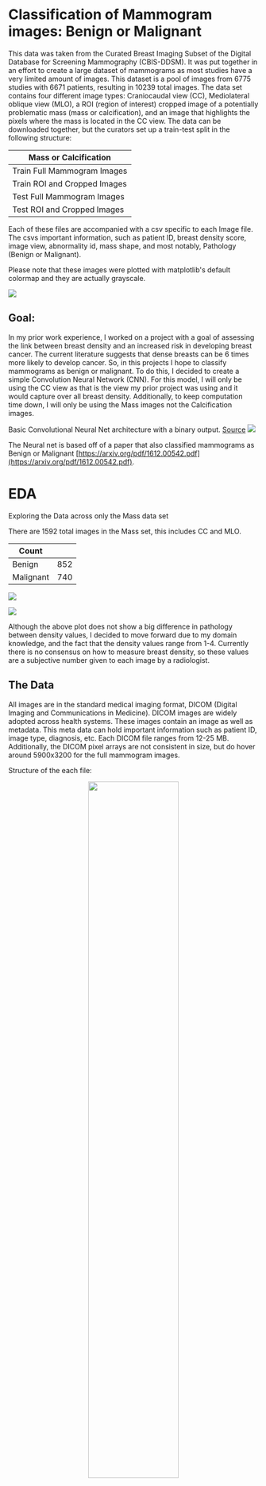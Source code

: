# Classification of Mammogram images: Benign or Malignant
This data was taken from the Curated Breast Imaging Subset of the Digital Database for Screening Mammography (CBIS-DDSM). It was put together in an effort to create a large dataset of mammograms as most studies have a very limited amount of images. This dataset is a pool of images from 6775 studies with 6671 patients, resulting in 10239 total images. The data set contains four different image types: Craniocaudal view (CC), Mediolateral oblique view (MLO), a ROI (region of interest) cropped image of a potentially problematic mass (mass or calcification), and an image that highlights the pixels where the mass is located in the CC view. The data can be downloaded together, but the curators set up a train-test split in the following structure:

| Mass or Calcification|
|---|
|Train Full Mammogram Images|
|Train ROI and Cropped Images|
|Test Full Mammogram Images|
|Test ROI and Cropped Images|

Each of these files are accompanied with a csv specific to each Image file. The csvs important information, such as patient ID, breast density score, image view, abnormality id, mass shape, and most notably, Pathology (Benign or Malignant).


Please note that these images were plotted with matplotlib's default colormap and they are actually grayscale.

![](https://github.com/Clawton92/Classification_mammograms_cnn/blob/master/proposal/full_cc_mlo_roi.png)

## Goal:
In my prior work experience, I worked on a project with a goal of assessing the link between breast density and an increased risk in developing breast cancer. The current literature suggests that dense breasts can be 6 times more likely to develop cancer. So, in this projects I hope to classify mammograms as benign or malignant. To do this, I decided to create a simple Convolution Neural Network (CNN). For this model, I will only be using the CC view as that is the view my prior project was using and it would capture over all breast density. Additionally, to keep computation time down, I will only be using the Mass images not the Calcification images.


Basic Convolutional Neural Net architecture with a binary output. [Source](https://www.researchgate.net/figure/Illustration-of-Convolutional-Neural-Network-CNN-Architecture_fig3_322477802)
![](/Users/christopherlawton/galvanize/module_2/capstone_2/data_challenges/Illustration-of-Convolutional-Neural-Network-CNN-Architecture.png)

The Neural net is based off of a paper that also classified mammograms as Benign or Malignant [https://arxiv.org/pdf/1612.00542.pdf](https://arxiv.org/pdf/1612.00542.pdf).

# EDA

Exploring the Data across only the Mass data set

There are 1592 total images in the Mass set, this includes CC and MLO.

Count| |
------|---|
Benign| 852
Malignant| 740

![](https://github.com/Clawton92/Classification_mammograms_cnn/blob/master/graphs_images/path_image_view.png)

![](https://github.com/Clawton92/Classification_mammograms_cnn/blob/master/graphs_images/breast_density_pathology.png)

Although the above plot does not show a big difference in pathology between density values, I decided to move forward due to my domain knowledge, and the fact that the density values range from 1-4. Currently there is no consensus on how to measure breast density, so these values are a subjective number given to each image by a radiologist.


## The Data
All images are in the standard medical imaging format, DICOM (Digital Imaging and Communications in Medicine). DICOM images are widely adopted across health systems. These images contain an image as well as metadata. This meta data can hold important information such as patient ID, image type, diagnosis, etc. Each DICOM file ranges from 12-25 MB. Additionally, the DICOM pixel arrays are not consistent in size, but do hover around 5900x3200 for the full mammogram images.

Structure of the each file:

<p align="center"> <img src=https://github.com/Clawton92/Classification_mammograms_cnn/blob/master/data_challenges/Screen%20Shot%202018-11-15%20at%206.16.50%20PM.png width = "60%">

Note that each image is 3 directories deep from the parent and primarily named the same. In order to identify what these images actually contain, I used a python library called pydicom [https://pydicom.github.io/](https://pydicom.github.io/). When reading in an image with pydicom you can access the meta data and image as attributes.

![](https://github.com/Clawton92/Classification_mammograms_cnn/blob/master/data_challenges/dicom_meta_data.png)

###### Notable attributes:

Patient ID: Same name as the second directory for each image.

Patient Orientation: image view (CC, MLO)

Pixel array: allows my to grab the array into a numpy array using pydicom. Each array is uint16 data type, the pixel values range from 0-65535.

## Organizing and structuring the data  
As I stated above, to build the simple CNN, I will only be focusing on the Mass CC view. To capture this, I downloaded the train and test files that contain the full mammogram images. The image file was to large for my local machine, so they were downloaded to an external hard drive.

To use flow_from_directory in Keras, I will need the CC views from the test and train folders split into my own train, test, and hold out sets along with the pathology (diagnosis) of each image. Initially I thought the pathology would be accessible via the meta data, however, I found pathology was only available via the provided csvs. My first approach to giving each image its respective diagnosis was to walk through the directories, access the meta data and put it into a dataframe. From there I would map the patient IDs in the provided csv to the patient IDs I abstracted. However, when I did this, I found the dataframes to be of different lengths. It was difficult to find the exact reason as to why this was the case, but I speculate that it is due to the abnormality id column. In most cases there is a single abnormality per image, but in some cases there are more. Each patient seemed to have two images each, one CC and one MLO, and they can have multiple abnormalities for a single image. My next approach was to get the unique patients where abnormality ID == 1. But, that didn't work either, it seemed there are some images that don't start with and abnormality ID == 1, however this could represent duplicate images. After attempting several other methods, I finally found a string of numbers (patient UID) in the image path column in the csv that corresponded to a field in the meta data of each DICOM image. With this information, I walked through each directory with os.walk, matched the ID, view, and UID. I saved each image as a grayscale png and sent the images into a train and test folder and into their respective pathology folders, Benign or Malignant. I then further divided them into train, test, and hold out folders using a 70%(train), 20%(test), and 10%(hold) split.

Original csv structure:
![](https://github.com/Clawton92/Classification_mammograms_cnn/blob/master/data_challenges/csv_sample_mass.png)

![](https://github.com/Clawton92/Classification_mammograms_cnn/blob/master/data_challenges/csv_sample_mass_multiple_abnorm.png)

Final Mass CC images:

 |Benign   |Malignant|
|---|---|---|---|---|
  Train|  277 | 243|
 Test | 79  | 69|
  Hold out | 40  | 34|
 Total | 396 | 346 |

742 total images

# More data struggles
Again, this data was initially to large to put on my local machine, so I conducted all the file transfer and conversion on the hard drive. When it came time to model, my data stream would break. After some sleuthing, I found several corrupted images that were created from the file transfer. I was able to clear some space to get the images onto my local machine and from there I complete the transfer again. This time, it seemed that all images were intact.


# Approach
Choosing the right image size.

##### (50x50)
![](https://github.com/Clawton92/Classification_mammograms_cnn/blob/master/graphs_images/img_50_compare.png)

##### (150x150)
![](https://github.com/Clawton92/Classification_mammograms_cnn/blob/master/graphs_images/img_150_compare.png)

I chose 150x150 for the image input size into my model as it was one of the smaller scales that I felt the density of a breast could potentially be measured.


I based my initial architecture for the CNN on the paper mentioned above. This is similar the my final model, shown below, but lacks a few layers and hyperparameters. This consisted of 3 convolutional blocks in the order conv2d with a 3x3 kernel - activation(relu) - maxpooling2 (2x2) these blocks were then followed by flatten layer, a dense layer with 128 neurons, activation with relu, a final dense layer of one neuron with the last activation function being sigmoid for binary classification, the loss function used is binary crossentropy.

# Training the CNN

Training my first model showed no learning through 7 epochs with a batch size of 60. The model remained around an accuracy of 0.55 and a loss of roughly 0.69. Note the y axis on both plots, these are essentially straight lines.

![](https://github.com/Clawton92/Classification_mammograms_cnn/blob/master/graphs_images/basic_model_accuracy.png)

![](https://github.com/Clawton92/Classification_mammograms_cnn/blob/master/graphs_images/basic_model_loss.png)

From here I tested various hyperparameters: batch_size, activation functions, kernel initializers, number of epochs, optimizers, learning rates, image augmentation (rotation, shifting, flipping), dropout, etc. However, no combination seemed to improve the metrics.

Unfortunately, the processing required for these models is large and my computer was having a hard time keeping up. In more than half of my runs, the model would get half way through one of the first 4 epochs and then break. I would like to explore more combinations using cloud computing.

The final architecture follows:


![](https://github.com/Clawton92/Classification_mammograms_cnn/blob/master/graphs_images/final_model.png)

The kernel and pool size remained the same, (3x3) and (2x2) respectively. A dense and activation layer was added as well as glorot normal kernel initialization in each conv2d and dense layer. This was recommended from the paper stated above. Training this final model showed the following. Again, note the y axis. There is no significant improvement in accuracy or loss.

![](https://github.com/Clawton92/Classification_mammograms_cnn/blob/master/graphs_images/final_model_train_val_accuracy.png)

![](https://github.com/Clawton92/Classification_mammograms_cnn/blob/master/graphs_images/final_model_train_val_loss.png)

# Visualizing convolution feature maps
Since the model did not seem to train well, I wanted to see what the feature maps held. Unfortunately, there were no easily interpretable patters. I would expect a feature map to find the edge of a breast, a general mass shape, or possibly a pattern in breast density, however, these feature maps do not display much interpretability of the model.

2nd Convolution layer
![](https://github.com/Clawton92/Classification_mammograms_cnn/blob/master/graphs_images/stitched_filters_4x4_conv2d_2.png)

3rd Convolution layer
![](https://github.com/Clawton92/Classification_mammograms_cnn/blob/master/graphs_images/stitched_filters_4x4_conv2d_3.png)

# Results

The final results of predicting on the hold out set.

|   |  Loss | Accuracy  |   
|---|---|---|
|Basic model | 0.69  | 0.54|
|Final model| 0.68  | 0.54|

All predictions probabilities in the basic model were within 0.005 of 0.47 and the final model predications were all around 0.46. So, depending on the threshold used, all images would be classified as Malignant if > 0.46 and Benign if < 0.46.


# Discussion
The final predictions on the hold out set suggest that the network is not learning and is taking a guess on each image. Beyond this, it is concerning that every change in the architecture and hyperparameters did not yield different results. My thought as to why this is occurring is due to sacrificing the resolution of the input images. Recall that the shape of the original images are around 5900x3200. Downsizing to 150x150 sacrifices a lot of important information. I believe that training a network with larger images and with greater computational power would allow the network to begin to learn patters.

# Future directions
Train the network using higher resolution images. Potentially crop the images so there is not as much empty space.

Missed EDA.

![](https://github.com/Clawton92/Classification_mammograms_cnn/blob/master/graphs_images/path_common_mass.png)

It would be interesting to training the network on the provided cropped images as it seems that learning the shapes of problematic masses could potentially lead to a better rate of classification.

After tuning the simple CNN, I would like to move on to Transfer learning. In the paper provided the researchers used GoogLeNet (inception v1). I would like to move to transfer learning with inception v3 in Keras.
